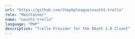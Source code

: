 ```yaml
---
url: "https://github.com/thephpleague/oauth1-trello"
role: "Maintainer"
name: "oauth1-trello"
language: "PHP"
description: "Trello Provider for the OAuth 1.0 Client"
---
```

